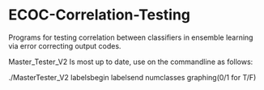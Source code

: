 # ECOC-Correlation-Testing
Programs for testing correlation between classifiers in ensemble learning via error correcting output codes.

Master_Tester_V2 Is most up to date, use on the commandline as follows:

./MasterTester_V2 <dataset> labelsbegin labelsend numclasses graphing(0/1 for T/F)
